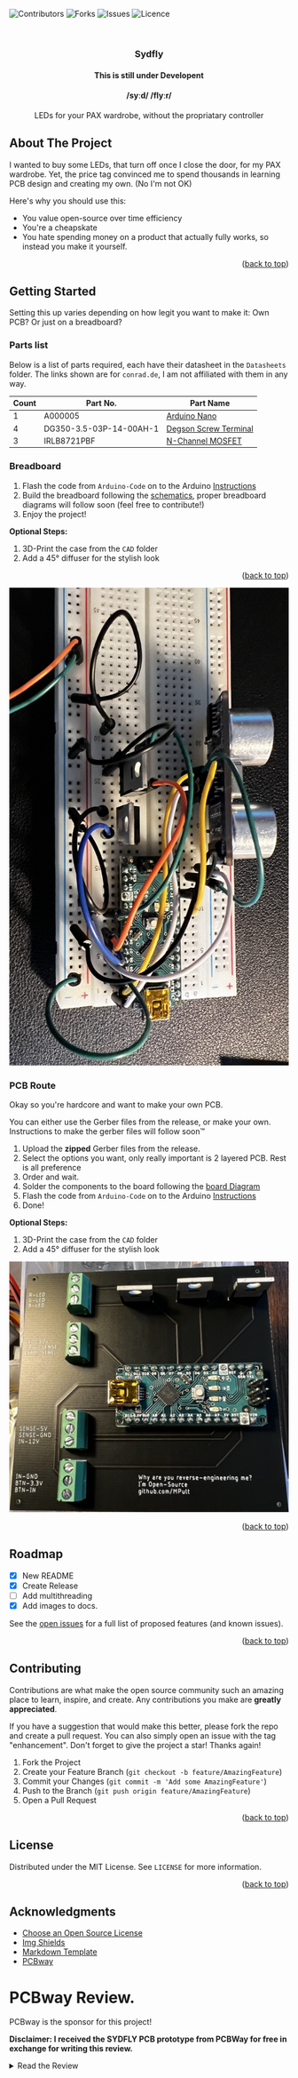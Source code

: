 <a name="readme-top"></a>
![Contributors](https://img.shields.io/github/contributors/mpult/sydfly.svg?style=for-the-badge)
![Forks](https://img.shields.io/github/forks/mpult/sydfly.svg?style=for-the-badge)
![Issues](https://img.shields.io/github/issues/mpult/sydfly.svg?style=for-the-badge)
![Licence](https://github.com/mpult/sydfly/blob/main/LICENSE)
<!-- PROJECT LOGO -->
<br />
<div align="center">
  <a href="https://github.com/mpult/sydfly">
  </a>

  <h3 align="center">Sydfly</h3>
  <h4>This is still under Developent</h4> 
  <h4> /syːd/ /flyːr/ </h4>
  <p align="center">
     LEDs for your PAX wardrobe, without the propriatary controller
    <!--<br />
    <a href="https://github.com/mpult/sydfly">View Demo</a>
    ·
    <a href="https://github.com/mpult/sydfly/issues">Report Bug</a>
    ·
    <a href="https://github.com/mpult/sydfly/issues">Request Feature</a>
  </p> -->
</div>


<!-- ABOUT THE PROJECT -->
## About The Project

<!-- [![Product Name Screen Shot][product-screenshot]](https://example.com) -->

I wanted to buy some LEDs, that turn off once I close the door, for my PAX wardrobe. Yet, the price tag convinced me to spend thousands in learning PCB design and creating my own. (No I'm not OK) 

Here's why you should use this:
* You value open-source over time efficiency
* You're a cheapskate
* You hate spending money on a product that actually fully works, so instead you make it yourself.

<p align="right">(<a href="#readme-top">back to top</a>)</p>

<!-- GETTING STARTED -->
## Getting Started

Setting this up varies depending on how legit you want to make it: Own PCB? Or just on a breadboard?
### Parts list

Below is a list of parts required, each have their datasheet in the ``Datasheets`` folder. The links shown are for ``conrad.de``, I am not affiliated with them in any way.

| Count | Part No.                | Part Name                                                                                                                                       |
| ----- | ----------------------- | ----------------------------------------------------------------------------------------------------------------------------------------------- |
| 1     | A000005                 | [Arduino Nano](https://www.conrad.de/de/p/arduino-board-nano-core-nano-atmega328-1172623.html)                                                  |
| 4     | DG350-3.5-03P-14-00AH-1 | [Degson Screw Terminal](https://www.conrad.de/de/p/degson-dg350-3-5-03p-14-00ah-1-schraubklemmblock-2-mm-polzahl-num-3-gruen-1-st-1327185.html) |
| 3     | IRLB8721PBF             | [N-Channel MOSFET](https://www.conrad.de/de/p/infineon-technologies-irlb8721pbf-mosfet-1-n-kanal-65-w-to-220ab-161166.html)                     |
### Breadboard

1. Flash the code from ``Arduino-Code`` on to the Arduino [Instructions](https://support.arduino.cc/hc/en-us/articles/4733418441116-Upload-a-sketch-in-Arduino-IDE)
2. Build the breadboard following the [schematics](./Own-Schematics/Schematics.pdf), proper breadboard diagrams will follow soon (feel free to contribute!)
3. Enjoy the project!

**Optional Steps:**
1. 3D-Print the case from the ``CAD`` folder
2. Add a 45° diffuser for the stylish look

<p align="right">(<a href="#readme-top">back to top</a>)</p>

![Breadboard Image](./docs/Breadboard.JPG)

### PCB Route

Okay so you're hardcore and want to make your own PCB.

You can either use the Gerber files from the release, or make your own. Instructions to make the gerber files will follow soon™

1. Upload the **zipped** Gerber files from the release.
2. Select the options you want, only really important is 2 layered PCB. Rest is all preference
3. Order and wait.
4. Solder the components to the board following the [board Diagram](./Own-Schematics/Board.pdf)
5. Flash the code from ``Arduino-Code`` on to the Arduino [Instructions](https://support.arduino.cc/hc/en-us/articles/4733418441116-Upload-a-sketch-in-Arduino-IDE)
6. Done!

**Optional Steps:**
1. 3D-Print the case from the ``CAD`` folder
2. Add a 45° diffuser for the stylish look

![PC IMAGE](./docs/PCB.JPG)


<p align="right">(<a href="#readme-top">back to top</a>)</p>



<!-- ROADMAP -->
## Roadmap

- [x] New README
- [x] Create Release
- [ ] Add multithreading
- [x] Add images to docs.

See the [open issues](https://github.com/mpult/sydfly/issues) for a full list of proposed features (and known issues).

<p align="right">(<a href="#readme-top">back to top</a>)</p>



<!-- CONTRIBUTING -->
## Contributing

Contributions are what make the open source community such an amazing place to learn, inspire, and create. Any contributions you make are **greatly appreciated**.

If you have a suggestion that would make this better, please fork the repo and create a pull request. You can also simply open an issue with the tag "enhancement".
Don't forget to give the project a star! Thanks again!

1. Fork the Project
2. Create your Feature Branch (`git checkout -b feature/AmazingFeature`)
3. Commit your Changes (`git commit -m 'Add some AmazingFeature'`)
4. Push to the Branch (`git push origin feature/AmazingFeature`)
5. Open a Pull Request

<p align="right">(<a href="#readme-top">back to top</a>)</p>



<!-- LICENSE -->
## License

Distributed under the MIT License. See `LICENSE` for more information.

<p align="right">(<a href="#readme-top">back to top</a>)</p>

<!-- ACKNOWLEDGMENTS -->
## Acknowledgments

* [Choose an Open Source License](https://choosealicense.com)
* [Img Shields](https://shields.io)
* [Markdown Template](https://github.com/othneildrew/Best-README-Template)
* [PCBway](https://pcbway.com)

# PCBway Review.

PCBway is the sponsor for this project!

**Disclaimer: I received the SYDFLY PCB prototype from PCBWay for free in exchange for writing this review.**
<details>
<summary>Read the Review</summary>
When it comes to open-source PCB projects, the quality of the prototypes can make a significant difference in the overall success of your project. I recently had the opportunity to try out PCBWay's services for the SYDFLY project, and I must say I'm quite impressed with the experience.

Packaging:
First impressions matter, and PCBWay started off on the right foot with their packaging. The PCBs were carefully wrapped in bubble wrap and vacuum-sealed, ensuring that they arrived in pristine condition. This level of care in packaging demonstrates a commitment to quality and customer satisfaction.

Quality Assurance:
Upon opening the package, I examined the PCBs closely for defects. I'm pleased to report that there were none to be found. The boards looked immaculate, and the solder mask and silkscreen printing were sharp and well-executed. I also conducted a thorough conductivity and shorts check, and everything passed with flying colors. This attention to detail and quality control is crucial.

Finish Selection:
One important piece of advice I'd like to share is the importance of choosing the right finish for your PCBs. PCBWay offers a variety of finish options, and it's essential to select the one that suits your project. In my experience, the lead-free finish worked perfectly. However, it's worth noting that if you're not familiar with different finishes, seeking guidance is advisable to ensure compatibility with your components.

Shipping Speed and Cost:
I was pleasantly surprised by the efficiency of PCBWay's shipping service. Not only was it faster, but it was also more cost-effective compared to my previous experience with another PCB manufacturer. This is a significant advantage for anyone looking to get their prototypes quickly without breaking the bank.

Overall Impressions:
In conclusion, my experience with PCBWay for the SYDFLY project has been overwhelmingly positive. The quality of the PCBs, the attention to detail, and the reliable shipping service all contribute to an excellent overall experience. It's worth noting that the quality is on par with some of other well-known PCB manufacturers, which speaks volumes about PCBWay's capabilities.

In the interest of full transparency, I did receive these SYDFLY PCB prototypes from PCBWay at no cost in exchange for this review. However, I want to emphasize that my assessment is based solely on the quality of the product and the overall experience.

If you're working on an open-source PCB project like SYDFLY, I highly recommend giving PCBWay a try. Their commitment to quality, fast and affordable shipping, and range of finish options make them a strong contender in the PCB manufacturing space.

</details>
<!-- MARKDOWN LINKS & IMAGES -->
<!-- https://www.markdownguide.org/basic-syntax/#reference-style-links -->

[product-screenshot]: images/screenshot.png
